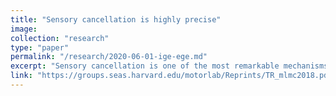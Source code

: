 ```yaml
---
title: "Sensory cancellation is highly precise"
image:
collection: "research"
type: "paper"
permalink: "/research/2020-06-01-ige-ege.md"
excerpt: "Sensory cancellation is one of the most remarkable mechanisms our nervous system uses to distinguish self-generated action from environmentally-generated actions, thus allowing for environmental signals to be processed effectively. A classic example is the inability to tickle onself because the motor system predicts the sensation beforehand and cancels the overall sensation. In this project, we showed that such sensory cancellation is highly accurate, in that the motor system can predict very small movements with high fidelity. This means that even though our actions are not always precise, our prediction about the consequences of those actions are very precise"
link: "https://groups.seas.harvard.edu/motorlab/Reprints/TR_mlmc2018.pdf"
---
```



